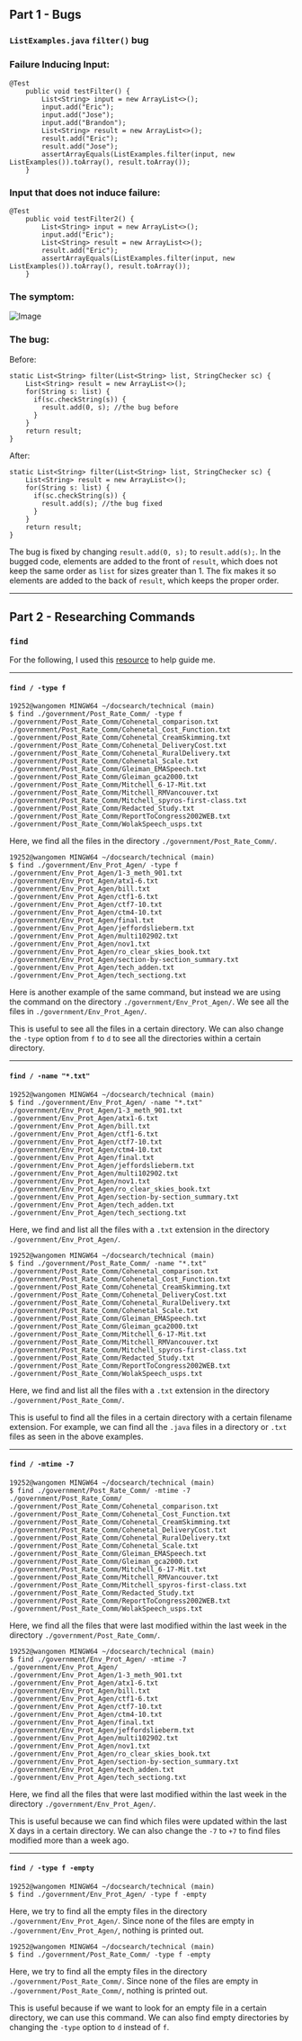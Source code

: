 ## Part 1 - Bugs

### `ListExamples.java` `filter()` bug

### Failure Inducing Input:
```
@Test 
	public void testFilter() {
        List<String> input = new ArrayList<>();
        input.add("Eric");
        input.add("Jose");
        input.add("Brandon");
        List<String> result = new ArrayList<>();
        result.add("Eric");
        result.add("Jose");
        assertArrayEquals(ListExamples.filter(input, new ListExamples()).toArray(), result.toArray());
	}
```

### Input that does not induce failure:
```
@Test
    public void testFilter2() {
        List<String> input = new ArrayList<>();
        input.add("Eric");
        List<String> result = new ArrayList<>();
        result.add("Eric");
        assertArrayEquals(ListExamples.filter(input, new ListExamples()).toArray(), result.toArray());
    }
```

### The symptom:
![Image](symptom.png)

### The bug:

Before:
```
static List<String> filter(List<String> list, StringChecker sc) {
    List<String> result = new ArrayList<>();
    for(String s: list) {
      if(sc.checkString(s)) {
        result.add(0, s); //the bug before
      }
    }
    return result;
}
```

After:
```
static List<String> filter(List<String> list, StringChecker sc) {
    List<String> result = new ArrayList<>();
    for(String s: list) {
      if(sc.checkString(s)) {
        result.add(s); //the bug fixed
      }
    }
    return result;
}
```
The bug is fixed by changing `result.add(0, s);` to `result.add(s);`. In the bugged code, elements are added to the front of `result`, which does not keep the same order as `list` for sizes greater than 1. The fix makes it so elements are added to the back of `result`, which keeps the proper order.


---


## Part 2 - Researching Commands

### `find`

For the following, I used this [resource](https://www.redhat.com/sysadmin/linux-find-command) to help guide me.

---

#### `find / -type f`

```
19252@wangomen MINGW64 ~/docsearch/technical (main)
$ find ./government/Post_Rate_Comm/ -type f
./government/Post_Rate_Comm/Cohenetal_comparison.txt
./government/Post_Rate_Comm/Cohenetal_Cost_Function.txt
./government/Post_Rate_Comm/Cohenetal_CreamSkimming.txt
./government/Post_Rate_Comm/Cohenetal_DeliveryCost.txt
./government/Post_Rate_Comm/Cohenetal_RuralDelivery.txt
./government/Post_Rate_Comm/Cohenetal_Scale.txt
./government/Post_Rate_Comm/Gleiman_EMASpeech.txt
./government/Post_Rate_Comm/Gleiman_gca2000.txt
./government/Post_Rate_Comm/Mitchell_6-17-Mit.txt
./government/Post_Rate_Comm/Mitchell_RMVancouver.txt
./government/Post_Rate_Comm/Mitchell_spyros-first-class.txt
./government/Post_Rate_Comm/Redacted_Study.txt
./government/Post_Rate_Comm/ReportToCongress2002WEB.txt
./government/Post_Rate_Comm/WolakSpeech_usps.txt
```
Here, we find all the files in the directory `./government/Post_Rate_Comm/`.

```
19252@wangomen MINGW64 ~/docsearch/technical (main)
$ find ./government/Env_Prot_Agen/ -type f
./government/Env_Prot_Agen/1-3_meth_901.txt
./government/Env_Prot_Agen/atx1-6.txt
./government/Env_Prot_Agen/bill.txt
./government/Env_Prot_Agen/ctf1-6.txt
./government/Env_Prot_Agen/ctf7-10.txt
./government/Env_Prot_Agen/ctm4-10.txt
./government/Env_Prot_Agen/final.txt
./government/Env_Prot_Agen/jeffordslieberm.txt
./government/Env_Prot_Agen/multi102902.txt
./government/Env_Prot_Agen/nov1.txt
./government/Env_Prot_Agen/ro_clear_skies_book.txt
./government/Env_Prot_Agen/section-by-section_summary.txt
./government/Env_Prot_Agen/tech_adden.txt
./government/Env_Prot_Agen/tech_sectiong.txt
```
Here is another example of the same command, but instead we are using the command on the directory `./government/Env_Prot_Agen/`. We see all the files in `./government/Env_Prot_Agen/`.

This is useful to see all the files in a certain directory. We can also change the `-type` option from `f` to `d` to see all the directories within a certain directory.

---

#### `find / -name "*.txt"`

```
19252@wangomen MINGW64 ~/docsearch/technical (main)
$ find ./government/Env_Prot_Agen/ -name "*.txt"
./government/Env_Prot_Agen/1-3_meth_901.txt
./government/Env_Prot_Agen/atx1-6.txt
./government/Env_Prot_Agen/bill.txt
./government/Env_Prot_Agen/ctf1-6.txt
./government/Env_Prot_Agen/ctf7-10.txt
./government/Env_Prot_Agen/ctm4-10.txt
./government/Env_Prot_Agen/final.txt
./government/Env_Prot_Agen/jeffordslieberm.txt
./government/Env_Prot_Agen/multi102902.txt
./government/Env_Prot_Agen/nov1.txt
./government/Env_Prot_Agen/ro_clear_skies_book.txt
./government/Env_Prot_Agen/section-by-section_summary.txt
./government/Env_Prot_Agen/tech_adden.txt
./government/Env_Prot_Agen/tech_sectiong.txt
```
Here, we find and list all the files with a `.txt` extension in the directory `./government/Env_Prot_Agen/`.

```
19252@wangomen MINGW64 ~/docsearch/technical (main)
$ find ./government/Post_Rate_Comm/ -name "*.txt"
./government/Post_Rate_Comm/Cohenetal_comparison.txt
./government/Post_Rate_Comm/Cohenetal_Cost_Function.txt
./government/Post_Rate_Comm/Cohenetal_CreamSkimming.txt
./government/Post_Rate_Comm/Cohenetal_DeliveryCost.txt
./government/Post_Rate_Comm/Cohenetal_RuralDelivery.txt
./government/Post_Rate_Comm/Cohenetal_Scale.txt
./government/Post_Rate_Comm/Gleiman_EMASpeech.txt
./government/Post_Rate_Comm/Gleiman_gca2000.txt
./government/Post_Rate_Comm/Mitchell_6-17-Mit.txt
./government/Post_Rate_Comm/Mitchell_RMVancouver.txt
./government/Post_Rate_Comm/Mitchell_spyros-first-class.txt
./government/Post_Rate_Comm/Redacted_Study.txt
./government/Post_Rate_Comm/ReportToCongress2002WEB.txt
./government/Post_Rate_Comm/WolakSpeech_usps.txt
```
Here, we find and list all the files with a `.txt` extension in the directory `./government/Post_Rate_Comm/`.

This is useful to find all the files in a certain directory with a certain filename extension. For example, we can find all the `.java` files in a directory or `.txt` files as seen in the above examples.

---

#### `find / -mtime -7`

```
19252@wangomen MINGW64 ~/docsearch/technical (main)
$ find ./government/Post_Rate_Comm/ -mtime -7
./government/Post_Rate_Comm/
./government/Post_Rate_Comm/Cohenetal_comparison.txt
./government/Post_Rate_Comm/Cohenetal_Cost_Function.txt
./government/Post_Rate_Comm/Cohenetal_CreamSkimming.txt
./government/Post_Rate_Comm/Cohenetal_DeliveryCost.txt
./government/Post_Rate_Comm/Cohenetal_RuralDelivery.txt
./government/Post_Rate_Comm/Cohenetal_Scale.txt
./government/Post_Rate_Comm/Gleiman_EMASpeech.txt
./government/Post_Rate_Comm/Gleiman_gca2000.txt
./government/Post_Rate_Comm/Mitchell_6-17-Mit.txt
./government/Post_Rate_Comm/Mitchell_RMVancouver.txt
./government/Post_Rate_Comm/Mitchell_spyros-first-class.txt
./government/Post_Rate_Comm/Redacted_Study.txt
./government/Post_Rate_Comm/ReportToCongress2002WEB.txt
./government/Post_Rate_Comm/WolakSpeech_usps.txt
```
Here, we find all the files that were last modified within the last week in the directory `./government/Post_Rate_Comm/`.

```
19252@wangomen MINGW64 ~/docsearch/technical (main)
$ find ./government/Env_Prot_Agen/ -mtime -7
./government/Env_Prot_Agen/
./government/Env_Prot_Agen/1-3_meth_901.txt
./government/Env_Prot_Agen/atx1-6.txt
./government/Env_Prot_Agen/bill.txt
./government/Env_Prot_Agen/ctf1-6.txt
./government/Env_Prot_Agen/ctf7-10.txt
./government/Env_Prot_Agen/ctm4-10.txt
./government/Env_Prot_Agen/final.txt
./government/Env_Prot_Agen/jeffordslieberm.txt
./government/Env_Prot_Agen/multi102902.txt
./government/Env_Prot_Agen/nov1.txt
./government/Env_Prot_Agen/ro_clear_skies_book.txt
./government/Env_Prot_Agen/section-by-section_summary.txt
./government/Env_Prot_Agen/tech_adden.txt
./government/Env_Prot_Agen/tech_sectiong.txt
```
Here, we find all the files that were last modified within the last week in the directory `./government/Env_Prot_Agen/`.

This is useful because we can find which files were updated within the last X days in a certain directory. We can also change the `-7` to `+7` to find files modified more than a week ago.

---

#### `find / -type f -empty`

```
19252@wangomen MINGW64 ~/docsearch/technical (main)
$ find ./government/Env_Prot_Agen/ -type f -empty
```
Here, we try to find all the empty files in the directory `./government/Env_Prot_Agen/`. Since none of the files are empty in `./government/Env_Prot_Agen/`, nothing is printed out.

```
19252@wangomen MINGW64 ~/docsearch/technical (main)
$ find ./government/Post_Rate_Comm/ -type f -empty
```
Here, we try to find all the empty files in the directory `./government/Post_Rate_Comm/`. Since none of the files are empty in `./government/Post_Rate_Comm/`, nothing is printed out.

This is useful because if we want to look for an empty file in a certain directory, we can use this command. We can also find empty directories by changing the `-type` option to `d` instead of `f`.
